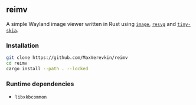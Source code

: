 ## reimv

A simple Wayland image viewer written in Rust using [`image`](https://crates.io/crates/image), [`resvg`](https://crates.io/crates/resvg) and [`tiny-skia`](https://crates.io/crates/tiny-skia).

### Installation

```sh
git clone https://github.com/MaxVerevkin/reimv
cd reimv
cargo install --path . --locked
```

### Runtime dependencies

- `libxkbcommon`
